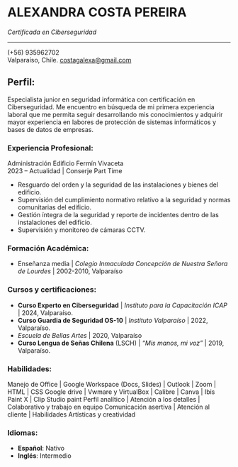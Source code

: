 # **ALEXANDRA COSTA PEREIRA** 
*Certificada en Ciberseguridad*

---

(+56) 935962702  
Valparaíso, Chile.
costagalexa@gmail.com 
 
## Perfil:  
Especialista junior en seguridad informática con certificación en Ciberseguridad.
Me encuentro en búsqueda de mi primera experiencia laboral que me permita seguir desarrollando mis 
conocimientos y adquirir mayor experiencia en labores de protección de sistemas informáticos y 
bases de datos de empresas.
 
### Experiencia Profesional:   
Administración Edificio Fermín Vivaceta  
2023 – Actualidad | Conserje Part Time
- Resguardo del orden y la seguridad de las instalaciones y bienes del edificio.
- Supervisión del cumplimiento normativo relativo a la seguridad y normas comunitarias del edificio.
- Gestión íntegra de la seguridad y reporte de incidentes dentro de las instalaciones del edificio.  
- Supervisión y monitoreo de cámaras CCTV.

### Formación Académica:  
- Enseñanza media | *Colegio Inmaculada Concepción de Nuestra Señora de Lourdes* | 
2002-2010, Valparaíso 
 
### Cursos y certificaciones:   
- **Curso Experto en Ciberseguridad** | *Instituto para la Capacitación ICAP* | 2024, Valparaíso.  
- **Curso Guardia de Seguridad OS-10** | *Instituto Valparaíso* | 2022, Valparaíso.  
- *Escuela de Bellas Artes* | 2020, Valparaíso
- **Curso Lengua de Señas Chilena** (LSCH) | *“Mis manos, mi voz”* | 2019, Valparaíso.  
 
### Habilidades:  
Manejo de Office | Google Workspace (Docs, Slides) | Outlook | Zoom | HTML | CSS
Google drive | Vwmare y VirtualBox | Calibre | Canva | Ibis Paint X | Clip Studio paint 
Perfil analítico | Atención a los detalles | Colaborativo y trabajo en equipo 
Comunicación asertiva | Atención al cliente | Habilidades Artísticas y creatividad
 
### Idiomas: 
 
- **Español**: Nativo 
- **Inglés**: Intermedio
